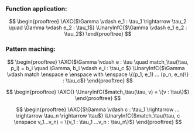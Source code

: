 ### Function application:

$$
\begin{prooftree}
\AXC{$\Gamma \vdash e_1 : \tau_1 \rightarrow \tau_2 \quad \Gamma \vdash e_2 : \tau_1$}
\UnaryInfC{$\Gamma \vdash e_1 e_2 : \tau_2$}
\end{prooftree}
$$

### Pattern maching:

$$
\begin{prooftree}
\AXC{$\Gamma \vdash e : \tau \quad match_\tau(\tau, p_i) = b_i \quad \Gamma, b_i \vdash e_i : \tau_c $}
\UnaryInfC{$\Gamma \vdash match \enspace e \enspace with \enspace \{(p_1, e_1) ... (p_n, e_n)\} : \tau_c$}
\end{prooftree}
$$

$$
\begin{prooftree}
\AXC{}
\UnaryInfC{$match_\tau(\tau, v) = \{v : \tau\}$}
\end{prooftree}
$$

$$
\begin{prooftree}
\AXC{$\Gamma \vdash c : \tau_1 \rightarrow ... \rightarrow \tau_n \rightarrow \tau$}
\UnaryInfC{$match_\tau(\tau, c \enspace v_1...v_n) = \{v_1 : \tau_1 ...v_n : \tau_n\}$}
\end{prooftree}
$$

